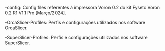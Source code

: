 -config: Config files referentes à impressora Voron 0.2 do kit Fysetc Voron 0.2 R1 V1.1 Pro [Março/2024].

-OrcaSlicer-Profiles: Perfis e configurações utilizados nos software OrcaSlicer.

-SuperSlicer-Profiles: Perfis e configurações utilizados nos software SuperSlicer.
